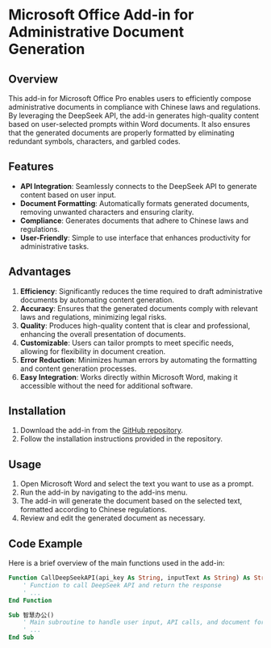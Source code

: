 # Microsoft Office Add-in for Administrative Document Generation

## Overview

This add-in for Microsoft Office Pro enables users to efficiently compose administrative documents in compliance with Chinese laws and regulations. By leveraging the DeepSeek API, the add-in generates high-quality content based on user-selected prompts within Word documents. It also ensures that the generated documents are properly formatted by eliminating redundant symbols, characters, and garbled codes.

## Features

- **API Integration**: Seamlessly connects to the DeepSeek API to generate content based on user input.
- **Document Formatting**: Automatically formats generated documents, removing unwanted characters and ensuring clarity.
- **Compliance**: Generates documents that adhere to Chinese laws and regulations.
- **User-Friendly**: Simple to use interface that enhances productivity for administrative tasks.

## Advantages

1. **Efficiency**: Significantly reduces the time required to draft administrative documents by automating content generation.
2. **Accuracy**: Ensures that the generated documents comply with relevant laws and regulations, minimizing legal risks.
3. **Quality**: Produces high-quality content that is clear and professional, enhancing the overall presentation of documents.
4. **Customizable**: Users can tailor prompts to meet specific needs, allowing for flexibility in document creation.
5. **Error Reduction**: Minimizes human errors by automating the formatting and content generation processes.
6. **Easy Integration**: Works directly within Microsoft Word, making it accessible without the need for additional software.

## Installation

1. Download the add-in from the [GitHub repository](link_to_your_repository).
2. Follow the installation instructions provided in the repository.

## Usage

1. Open Microsoft Word and select the text you want to use as a prompt.
2. Run the add-in by navigating to the add-ins menu.
3. The add-in will generate the document based on the selected text, formatted according to Chinese regulations.
4. Review and edit the generated document as necessary.

## Code Example

Here is a brief overview of the main functions used in the add-in:

```vb
Function CallDeepSeekAPI(api_key As String, inputText As String) As String
    ' Function to call DeepSeek API and return the response
    ' ...
End Function

Sub 智慧办公()
    ' Main subroutine to handle user input, API calls, and document formatting
    ' ...
End Sub
